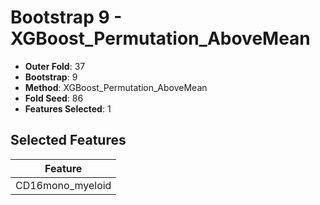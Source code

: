 # Bootstrap 9 - XGBoost_Permutation_AboveMean

- **Outer Fold**: 37
- **Bootstrap**: 9
- **Method**: XGBoost_Permutation_AboveMean
- **Fold Seed**: 86
- **Features Selected**: 1

## Selected Features

| Feature |
|---------|
| CD16mono_myeloid |
